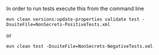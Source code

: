In order to run tests execute this from the command line
```
mvn clean versions:update-properties validate test -DsuiteFile=NonSecrets-PositiveTests.xml
```
or
```
mvn clean test -DsuiteFile=NonSecrets-NegativeTests.xml
```